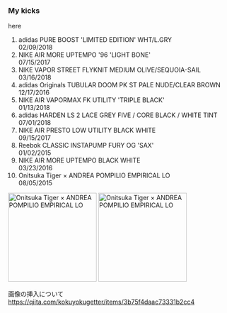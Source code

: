### My kicks  
here

1. adidas PURE BOOST 'LIMITED EDITION' WHT/L.GRY  
  02/09/2018
1. NIKE AIR MORE UPTEMPO '96 'LIGHT BONE'  
  07/15/2017
1. NIKE VAPOR STREET FLYKNIT MEDIUM OLIVE/SEQUOIA-SAIL  
  03/16/2018
1. adidas Originals TUBULAR DOOM PK ST PALE NUDE/CLEAR BROWN  
  12/17/2016
1. NIKE AIR VAPORMAX FK UTILITY 'TRIPLE BLACK'  
  01/13/2018
1. adidas HARDEN LS 2 LACE GREY FIVE / CORE BLACK / WHITE TINT  
  07/01/2018
1. NIKE AIR PRESTO LOW UTILITY BLACK WHITE  
  09/15/2017
1. Reebok CLASSIC INSTAPUMP FURY OG 'SAX'  
  01/02/2015
1. NIKE AIR MORE UPTEMPO BLACK WHITE  
  03/23/2016
1. Onitsuka Tiger × ANDREA POMPILIO EMPIRICAL LO  
  08/05/2015  
  <img width="200" alt="Onitsuka Tiger × ANDREA POMPILIO EMPIRICAL LO" src="https://drive.google.com/uc?export=view&id=1vYCWgsmKhNrfeZejscXmN58fi0j1Kz2k">
  <img width="200" alt="Onitsuka Tiger × ANDREA POMPILIO EMPIRICAL LO" src="https://drive.google.com/uc?export=view&id=1vYCWgsmKhNrfeZejscXmN58fi0j1Kz2k">
  
画像の挿入について  
https://qiita.com/kokuyokugetter/items/3b75f4daac73331b2cc4
